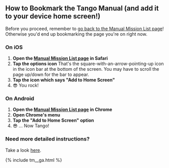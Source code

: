 
## How to Bookmark the Tango Manual (and add it to your device home screen!)

Before you proceed, remember to [go back to the Manual Mission List page](index.md)! Otherwise you'd end up bookmarking the page you're on right now.

### On iOS

1. **Open the [Manual Mission List page](index.md) in Safari**
2. **Tap the options icon** That's the square-with-an-arrow-pointing-up icon in the icon bar at the bottom of the screen. You may have to scroll the page up/down for the bar to appear.
3. **Tap the icon which says "Add to Home Screen"**
4. :sunglasses: You rock!

### On Android

1. **Open the [Manual Mission List page](index.md) in Chrome**
2. **Open Chrome's menu**
3. **Tap the "Add to Home Screen" option**
4. :sunglasses: ... Now Tango!


### Need more detailed instructions?

Take a look [here](https://www.howtogeek.com/196087/how-to-add-websites-to-the-home-screen-on-any-smartphone-or-tablet/).




{% include tm__ga.html %}